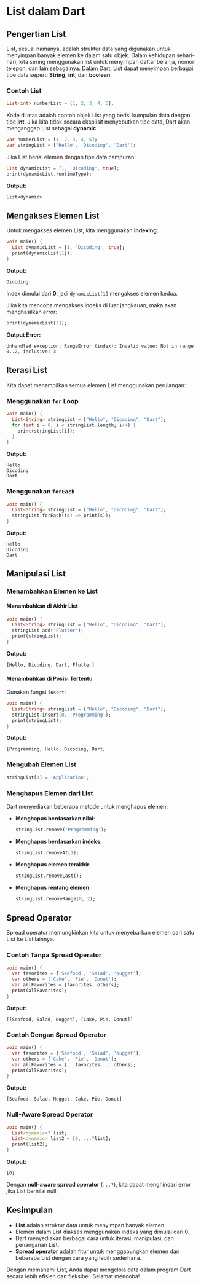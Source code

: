 # List dalam Dart

## Pengertian List
List, sesuai namanya, adalah struktur data yang digunakan untuk menyimpan banyak elemen ke dalam satu objek. Dalam kehidupan sehari-hari, kita sering menggunakan list untuk menyimpan daftar belanja, nomor telepon, dan lain sebagainya. Dalam Dart, List dapat menyimpan berbagai tipe data seperti **String**, **int**, dan **boolean**.

### Contoh List
```dart
List<int> numberList = [1, 2, 3, 4, 5];
```
Kode di atas adalah contoh objek List yang berisi kumpulan data dengan tipe **int**. Jika kita tidak secara eksplisit menyebutkan tipe data, Dart akan menganggap List sebagai **dynamic**.

```dart
var numberList = [1, 2, 3, 4, 5];
var stringList = ['Hello', 'Dicoding', 'Dart'];
```
Jika List berisi elemen dengan tipe data campuran:

```dart
List dynamicList = [1, 'Dicoding', true];
print(dynamicList.runtimeType);
```
**Output:**
```
List<dynamic>
```

## Mengakses Elemen List
Untuk mengakses elemen List, kita menggunakan **indexing**:

```dart
void main() {
  List dynamicList = [1, 'Dicoding', true];
  print(dynamicList[1]);
}
```
**Output:**
```
Dicoding
```
Index dimulai dari **0**, jadi `dynamicList[1]` mengakses elemen kedua.

Jika kita mencoba mengakses indeks di luar jangkauan, maka akan menghasilkan error:

```dart
print(dynamicList[3]);
```
**Output Error:**
```
Unhandled exception: RangeError (index): Invalid value: Not in range 0..2, inclusive: 3
```

## Iterasi List
Kita dapat menampilkan semua elemen List menggunakan perulangan:

### Menggunakan `for` Loop
```dart
void main() {
  List<String> stringList = ["Hello", "Dicoding", "Dart"];
  for (int i = 0; i < stringList.length; i++) {
    print(stringList[i]);
  }
}
```
**Output:**
```
Hello
Dicoding
Dart
```

### Menggunakan `forEach`
```dart
void main() {
  List<String> stringList = ["Hello", "Dicoding", "Dart"];
  stringList.forEach((s) => print(s));
}
```
**Output:**
```
Hello
Dicoding
Dart
```

## Manipulasi List
### Menambahkan Elemen ke List
#### Menambahkan di Akhir List
```dart
void main() {
  List<String> stringList = ["Hello", "Dicoding", "Dart"];
  stringList.add('Flutter');
  print(stringList);
}
```
**Output:**
```
[Hello, Dicoding, Dart, Flutter]
```

#### Menambahkan di Posisi Tertentu
Gunakan fungsi `insert`:

```dart
void main() {
  List<String> stringList = ["Hello", "Dicoding", "Dart"];
  stringList.insert(0, 'Programming');
  print(stringList);
}
```
**Output:**
```
[Programming, Hello, Dicoding, Dart]
```

### Mengubah Elemen List
```dart
stringList[1] = 'Application';
```

### Menghapus Elemen dari List
Dart menyediakan beberapa metode untuk menghapus elemen:

- **Menghapus berdasarkan nilai**:
  ```dart
  stringList.remove('Programming');
  ```

- **Menghapus berdasarkan indeks**:
  ```dart
  stringList.removeAt(1);
  ```

- **Menghapus elemen terakhir**:
  ```dart
  stringList.removeLast();
  ```

- **Menghapus rentang elemen**:
  ```dart
  stringList.removeRange(0, 2);
  ```

## Spread Operator
Spread operator memungkinkan kita untuk menyebarkan elemen dari satu List ke List lainnya.

### Contoh Tanpa Spread Operator
```dart
void main() {
  var favorites = ['Seafood', 'Salad', 'Nugget'];
  var others = ['Cake', 'Pie', 'Donut'];
  var allFavorites = [favorites, others];
  print(allFavorites);
}
```
**Output:**
```
[[Seafood, Salad, Nugget], [Cake, Pie, Donut]]
```

### Contoh Dengan Spread Operator
```dart
void main() {
  var favorites = ['Seafood', 'Salad', 'Nugget'];
  var others = ['Cake', 'Pie', 'Donut'];
  var allFavorites = [...favorites, ...others];
  print(allFavorites);
}
```
**Output:**
```
[Seafood, Salad, Nugget, Cake, Pie, Donut]
```

### Null-Aware Spread Operator
```dart
void main() {
  List<dynamic>? list;
  List<dynamic> list2 = [0, ...?list];
  print(list2);
}
```
**Output:**
```
[0]
```

Dengan **null-aware spread operator** (`...?`), kita dapat menghindari error jika List bernilai null.

## Kesimpulan
- **List** adalah struktur data untuk menyimpan banyak elemen.
- Elemen dalam List diakses menggunakan indeks yang dimulai dari 0.
- Dart menyediakan berbagai cara untuk iterasi, manipulasi, dan penanganan List.
- **Spread operator** adalah fitur untuk menggabungkan elemen dari beberapa List dengan cara yang lebih sederhana.

Dengan memahami List, Anda dapat mengelola data dalam program Dart secara lebih efisien dan fleksibel. Selamat mencoba!

